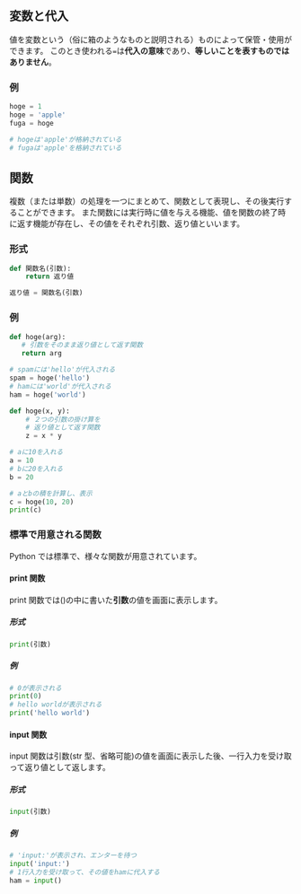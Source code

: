 ## 変数と代入

値を変数という（俗に箱のようなものと説明される）ものによって保管・使用ができます。
このとき使われる`=`は**代入の意味**であり、**等しいことを表すものではありません**。

### 例

```py
hoge = 1
hoge = 'apple'
fuga = hoge

# hogeは'apple'が格納されている
# fugaは'apple'を格納されている
```

## 関数

複数（または単数）の処理を一つにまとめて、関数として表現し、その後実行することができます。
また関数には実行時に値を与える機能、値を関数の終了時に返す機能が存在し、その値をそれぞれ引数、返り値といいます。

### 形式

```py
def 関数名(引数):
    return 返り値

返り値 = 関数名(引数)
```

### 例

```py
def hoge(arg):
   # 引数をそのまま返り値として返す関数
   return arg

# spamには'hello'が代入される
spam = hoge('hello')
# hamには'world'が代入される
ham = hoge('world')

```

```py
def hoge(x, y):
    # ２つの引数の掛け算を
    # 返り値として返す関数
    z = x * y

# aに10を入れる
a = 10
# bに20を入れる
b = 20

# aとbの積を計算し、表示
c = hoge(10, 20)
print(c)
```

### 標準で用意される関数

Python では標準で、様々な関数が用意されています。

#### print 関数

print 関数では()の中に書いた**引数**の値を画面に表示します。

##### 形式

```py
print(引数)
```

##### 例

```py
# 0が表示される
print(0)
# hello worldが表示される
print('hello world')
```

#### input 関数

input 関数は引数(str 型、省略可能)の値を画面に表示した後、一行入力を受け取って返り値として返します。

##### 形式

```py
input(引数)
```

##### 例

```py
# 'input:'が表示され、エンターを待つ
input('input:')
# 1行入力を受け取って、その値をhamに代入する
ham = input()
```
